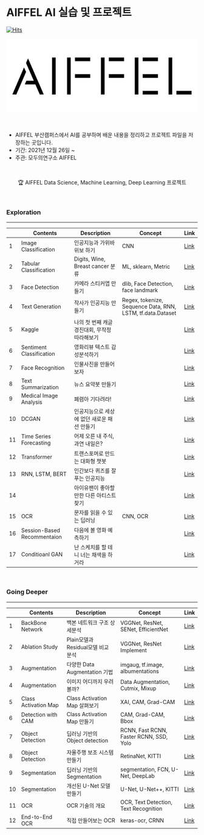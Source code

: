 # AIFFEL AI 실습 및 프로젝트

[![Hits](https://hits.seeyoufarm.com/api/count/incr/badge.svg?url=https%3A%2F%2Fgithub.com%2Fmuseonghwang%2FAIFFEL-project&count_bg=%2379C83D&title_bg=%23555555&icon=&icon_color=%23E7E7E7&title=hits&edge_flat=false)](https://hits.seeyoufarm.com)

<p align="center"><img src= "logo.png"></p>
<br>

* AIFFEL 부산캠퍼스에서 AI를 공부하며 배운 내용을 정리하고 프로젝트 파일을 저장하는 곳입니다.
* 기간: 2021년 12월 26일 ~ 
* 주관: 모두의연구소 AIFFEL

<br>

<p align="center"> 🏆 AIFFEL Data Science, Machine Learning, Deep Learning 프로젝트 </p>
<br>

### Exploration

---

|  | Contents | Description | Concept | Link |
| ----- | ----- | ----- | ----- | ----- |
| 1 | Image Classification | 인공지능과 가위바위보 하기 | CNN | [Link]() |
| 2 | Tabular Classification | Digits, Wine, Breast cancer 분류 | ML, sklearn, Metric | [Link]() |
| 3 | Face Detection | 카메라 스티커앱 만들기 | dlib, Face Detection, face landmark | [Link]() |
| 4 | Text Generation | 작사가 인공지능 만들기 | Regex, tokenize, Sequence Data, RNN, LSTM, tf.data.Dataset | [Link]() |
| 5 | Kaggle | 나의 첫 번째 캐글 경진대회, 무작정 따라해보기 |  | [Link]() |
| 6 | Sentiment Classification | 영화리뷰 텍스트 감성분석하기 |  | [Link]() |
| 7 | Face Recognition | 인물사진을 만들어 보자 |  | [Link]() |
| 8 | Text Summarization | 뉴스 요약봇 만들기 |  | [Link]() |
| 9 | Medical Image Analysis | 폐렴아 기다려라! |  | [Link]() |
| 10 | DCGAN | 인공지능으로 세상에 없던 새로운 패션 만들기 |  | [Link]() |
| 11 | Time Series Forecasting | 어제 오른 내 주식, 과연 내일은? |  | [Link]() |
| 12 | Transformer | 트랜스포머로 만드는 대화형 챗봇 |  | [Link]() |
| 13 | RNN, LSTM, BERT | 인간보다 퀴즈를 잘푸는 인공지능 |  | [Link]() |
| 14 |  | 아이유팬이 좋아할 만한 다른 아티스트 찾기 |  | [Link]() |
| 15 | OCR | 문자를 읽을 수 있는 딥러닝 | CNN, OCR | [Link]() |
| 16 | Session-Based Recommentaion | 다음에 볼 영화 예측하기 |  | [Link]() |
| 17 | Conditioanl GAN | 난 스케치를 할 테니 너는 채색을 하거라 |  | [Link]() |

<br>

### Going Deeper

---

|  | Contents | Description | Concept | Link |
| ----- | ----- | ----- | ----- | ----- |
| 1 | BackBone Network | 백본 네트워크 구조 상세분석 | VGGNet, ResNet, SENet, EfficientNet | [Link](https://github.com/museonghwang/AIFFEL/blob/master/GoingDeeper_01/%5BGD-01%5D%20Detailed%20analysis%20of%20backbone%20network%20structure.ipynb) |
| 2 | Ablation Study | Plain모델과 Residual모델 비교 분석 | VGGNet, ResNet Implement | [Link](https://github.com/museonghwang/AIFFEL/blob/master/GoingDeeper_02/%5BGD-02%5D%20Resnet%20Ablation%20Study.ipynb) |
| 3 | Augmentation | 다양한 Data Augmentation 기법 | imgaug, tf.image, albumentations | [Link](https://github.com/museonghwang/AIFFEL/blob/master/GoingDeeper_03/%5BGD-03%5D%20Augmentation%20Basic.ipynb) |
| 4 | Augmentation | 이미지 어디까지 우려볼까? | Data Augmentation, Cutmix, Mixup | [Link](https://github.com/museonghwang/AIFFEL/blob/master/GoingDeeper_04/%5BGD-04%5D%20Cutmix%20and%20Mixup%20Augmentation%20compare.ipynb) |
| 5 | Class Activation Map  | Class Activation Map 살펴보기 | XAI, CAM, Grad-CAM | [Link](https://github.com/museonghwang/AIFFEL/blob/master/GoingDeeper_05/%5BGD-05%5D%20Take%20a%20look%20at%20the%20Class%20Activation%20Map.ipynb) |
| 6 | Detection with CAM | Class Activation Map 만들기 | CAM, Grad-CAM, Bbox | [Link](https://github.com/museonghwang/AIFFEL/blob/master/GoingDeeper_06/%5BGD-06%5D%20Create%20Class%20Activation%20Map%20And%20Evaluation.ipynb) |
| 7 | Object Detection | 딥러닝 기반의 Object detection | RCNN, Fast RCNN, Faster RCNN, SSD, Yolo | [Link](https://github.com/museonghwang/AIFFEL/blob/master/GoingDeeper_07/%5BGD-07%5D%20Object%20Detection%20Concept.ipynb) |
| 8 | Object Detection | 자율주행 보조 시스템 만들기 | RetinaNet, KITTI | [Link](https://github.com/museonghwang/AIFFEL/blob/master/GoingDeeper_08/%5BGD_08%5D_Creating_an_autonomous_driving_assistance_system.ipynb) |
| 9 | Segmentation | 딥러닝 기반의 Segmentation | segmentation, FCN, U-Net, DeepLab | [Link](https://github.com/museonghwang/AIFFEL/blob/master/GoingDeeper_09/%5BGD-09%5D%20Segmentation%20Concept.ipynb) |
| 10 | Segmentation | 개선된 U-Net 모델 만들기 | U-Net, U-Net++, KITTI | [Link](https://github.com/museonghwang/AIFFEL/blob/master/GoingDeeper_10/%5BGD_10%5D_Creating_an_improved_U_Net_model.ipynb) |
| 11 | OCR | OCR 기술의 개요 | OCR, Text Detection, Text Recognition | [Link](https://github.com/museonghwang/AIFFEL/blob/master/GoingDeeper_11/%5BGD-11%5D%20OCR_%20Optical%20Character%20Recognition%20Concept.ipynb) |
| 12 | End-to-End OCR | 직접 만들어보는 OCR | keras-ocr, CRNN | [Link]() |